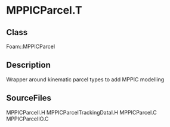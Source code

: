 # MPPICParcel.T 
## Class
Foam::MPPICParcel

## Description
Wrapper around kinematic parcel types to add MPPIC modelling

## SourceFiles
MPPICParcelI.H
MPPICParcelTrackingDataI.H
MPPICParcel.C
MPPICParcelIO.C

